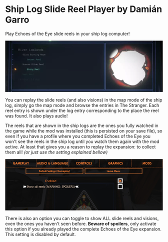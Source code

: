 # Ship Log Slide Reel Player by Damián Garro

Play Echoes of the Eye slide reels in your ship log computer!

![thumbnail](thumbnail.webp)

You can replay the slide reels (and also visions) in the map mode of the ship log, simply go the map mode and browse the entries in The Stranger. Each reel entry is shown under the log entry corresponding to the place the reel was found. It also plays audio!

The reels that are shown in the ship logs are the ones you fully watched in the game while the mod was installed (this is persisted on your save file), so even if you have a profile where you completed Echoes of the Eye you won't see the reels in the ship log until you watch them again with the mod active. At least that gives you a reason to replay the expansion: to collect them all! *(or just use the setting explained bellow)*

![settings](settings.png)

There is also an option you can toggle to show ALL slide reels and visions, even the ones you haven't seen before. **Beware of spoilers**, only activate this option if you already played the complete Echoes of the Eye expansion. This setting is disabled by default.
